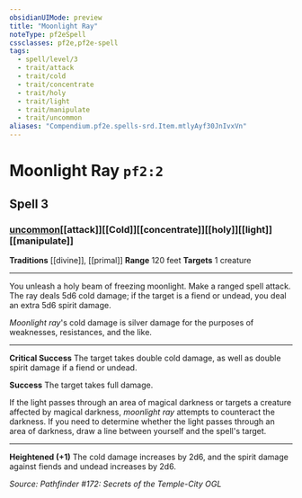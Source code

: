 ```yaml
---
obsidianUIMode: preview
title: "Moonlight Ray"
noteType: pf2eSpell
cssclasses: pf2e,pf2e-spell
tags:
  - spell/level/3
  - trait/attack
  - trait/cold
  - trait/concentrate
  - trait/holy
  - trait/light
  - trait/manipulate
  - trait/uncommon
aliases: "Compendium.pf2e.spells-srd.Item.mtlyAyf30JnIvxVn" 
---
```

# Moonlight Ray  `pf2:2`  
## Spell 3
### [uncommon](uncommon "Uncommon Rarity Trait")[[attack]][[Cold]][[concentrate]][[holy]][[light]][[manipulate]]
**Traditions** [[divine]], [[primal]]
**Range** 120 feet
**Targets** 1 creature
* * * 
You unleash a holy beam of freezing moonlight. Make a ranged spell attack. The ray deals 5d6 cold damage; if the target is a fiend or undead, you deal an extra 5d6 spirit damage.

_Moonlight ray_'s cold damage is silver damage for the purposes of weaknesses, resistances, and the like.

* * *

**Critical Success** The target takes double cold damage, as well as double spirit damage if a fiend or undead.

**Success** The target takes full damage.

If the light passes through an area of magical darkness or targets a creature affected by magical darkness, _moonlight ray_ attempts to counteract the darkness. If you need to determine whether the light passes through an area of darkness, draw a line between yourself and the spell's target.

* * *

**Heightened (+1)** The cold damage increases by 2d6, and the spirit damage against fiends and undead increases by 2d6.

*Source: Pathfinder #172: Secrets of the Temple-City*
*OGL*